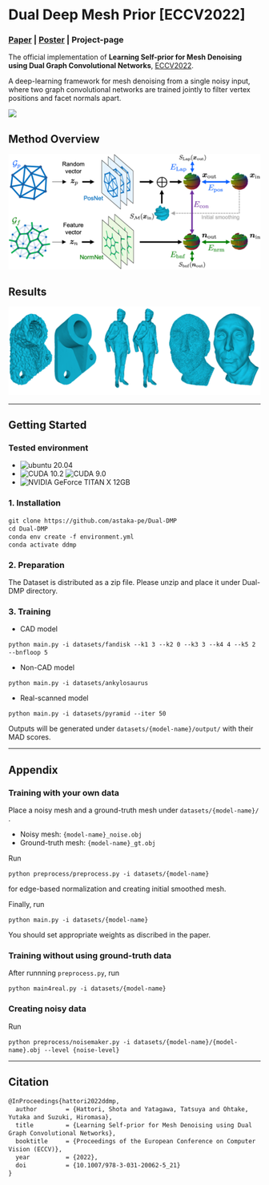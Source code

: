 # Dual Deep Mesh Prior [ECCV2022]

### [Paper](https://www.ecva.net/papers/eccv_2022/papers_ECCV/html/4934_ECCV_2022_paper.php) | [Poster](https://drive.google.com/file/d/1NS-2wkIeMXFGOlP778LojQLFSIHNMu8r/view?usp=sharing) | Project-page

The official implementation of **Learning Self-prior for Mesh Denoising using Dual Graph Convolutional Networks**, [ECCV2022](https://eccv2022.ecva.net/program/accepted-papers/#:~:text=Yu%20(ETH%20Zurich)-,4934,-Learning%20Self%2Dprior).

A deep-learning framework for mesh denoising from a single noisy input, where two graph convolutional networks are trained jointly to filter vertex positions and facet normals apart.

<img src="fig/anim.gif" align="top" width="400">

## Method Overview

<img src="fig/overview.png">

## Results

<img src="fig/representitive.png">

___

## Getting Started

### Tested environment
- <img src="https://img.shields.io/badge/OS-ubuntu_20.04-blue" alt="ubuntu 20.04">
- <img src="https://img.shields.io/badge/CUDA-10.2-blue" alt="CUDA 10.2"> <img src="https://img.shields.io/badge/CUDA-9.0-blue" alt="CUDA 9.0">
- <img src="https://img.shields.io/badge/GPU-NVIDIA_GeForce_TITAN_X_12GB-blue" alt="NVIDIA GeForce TITAN X 12GB">

### 1. Installation
```
git clone https://github.com/astaka-pe/Dual-DMP
cd Dual-DMP
conda env create -f environment.yml
conda activate ddmp
```

### 2. Preparation

The Dataset is distributed as a zip file. Please unzip and place it under Dual-DMP directory. 

### 3. Training

- CAD model

```
python main.py -i datasets/fandisk --k1 3 --k2 0 --k3 3 --k4 4 --k5 2 --bnfloop 5
```

- Non-CAD model
```
python main.py -i datasets/ankylosaurus
```

- Real-scanned model
```
python main.py -i datasets/pyramid --iter 50
```

Outputs will be generated under `datasets/{model-name}/output/` with their MAD scores.

___
## Appendix
### Training with your own data
Place a noisy mesh and a ground-truth mesh under `datasets/{model-name}/` .
- Noisy mesh: `{model-name}_noise.obj`
- Ground-truth mesh: `{model-name}_gt.obj`

Run 
```
python preprocess/preprocess.py -i datasets/{model-name}
```
for edge-based normalization and creating initial smoothed mesh.

Finally, run
```
python main.py -i datasets/{model-name}
```
You should set appropriate weights as discribed in the paper.

### Training without using ground-truth data
After runnning `preprocess.py`, run
```
python main4real.py -i datasets/{model-name}
```

### Creating noisy data
Run
```
python preprocess/noisemaker.py -i datasets/{model-name}/{model-name}.obj --level {noise-level}
```
___

## Citation
```
@InProceedings{hattori2022ddmp,
  author        = {Hattori, Shota and Yatagawa, Tatsuya and Ohtake, Yutaka and Suzuki, Hiromasa},
  title         = {Learning Self-prior for Mesh Denoising using Dual Graph Convolutional Networks},
  booktitle     = {Proceedings of the European Conference on Computer Vision (ECCV)},
  year          = {2022},
  doi           = {10.1007/978-3-031-20062-5_21}
}
```

